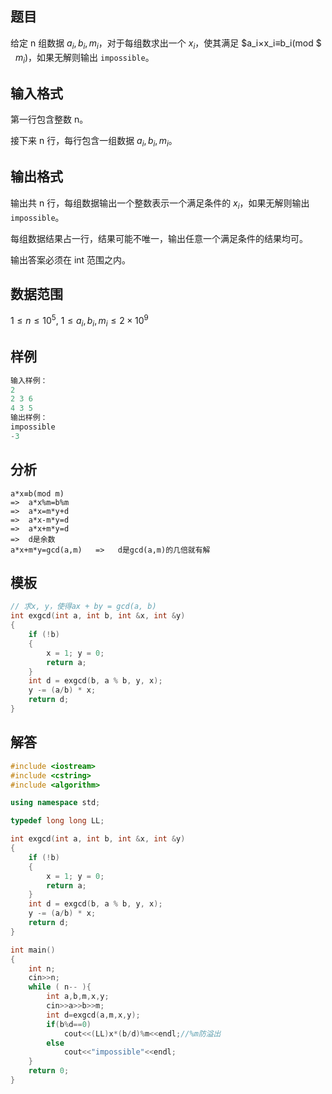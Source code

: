 ## 题目
给定 n 组数据 $a_i,b_i,m_i$，对于每组数求出一个 $x_i$，使其满足 $a_i×x_i≡b_i(mod $ &nbsp; $m_i)$，如果无解则输出 `impossible`。

## 输入格式
第一行包含整数 n。

接下来 n 行，每行包含一组数据 $a_i,b_i,m_i$。

## 输出格式
输出共 n 行，每组数据输出一个整数表示一个满足条件的 $x_i$，如果无解则输出 `impossible`。

每组数据结果占一行，结果可能不唯一，输出任意一个满足条件的结果均可。

输出答案必须在 int 范围之内。

## 数据范围
$1≤n≤10^5$,
$1≤a_i,b_i,m_i≤2×10^9$

## 样例
```c++
输入样例：
2
2 3 6
4 3 5
输出样例：
impossible
-3
```

## 分析
```
a*x≡b(mod m)
=>  a*x%m=b%m   
=>  a*x=m*y+d   
=>  a*x-m*y=d    
=>  a*x+m*y=d       
=>  d是余数
a*x+m*y=gcd(a,m)   =>   d是gcd(a,m)的几倍就有解
```

## 模板
```c++
// 求x, y，使得ax + by = gcd(a, b)
int exgcd(int a, int b, int &x, int &y)
{
    if (!b)
    {
        x = 1; y = 0;
        return a;
    }
    int d = exgcd(b, a % b, y, x);
    y -= (a/b) * x;
    return d;
}
```

## 解答
```c++
#include <iostream>
#include <cstring>
#include <algorithm>

using namespace std;

typedef long long LL;

int exgcd(int a, int b, int &x, int &y)
{
    if (!b)
    {
        x = 1; y = 0;
        return a;
    }
    int d = exgcd(b, a % b, y, x);
    y -= (a/b) * x;
    return d;
}

int main()
{
    int n;
    cin>>n;
    while ( n-- ){
        int a,b,m,x,y;
        cin>>a>>b>>m;
        int d=exgcd(a,m,x,y);
        if(b%d==0)
            cout<<(LL)x*(b/d)%m<<endl;//%m防溢出
        else
            cout<<"impossible"<<endl;
    }
    return 0;
}
```
